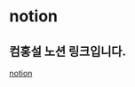 # notion

## 컴홍설 노션 링크입니다.  
[notion](https://www.notion.so/241033876a0f4d48afff1b9c4cc39d42?v=cd333fa21a1a4b6eb323d9a52389608a)
